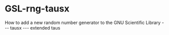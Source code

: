 # GSL-rng-tausx
How to add a new random number generator to the GNU Scientific Library --- tausx --- extended taus
